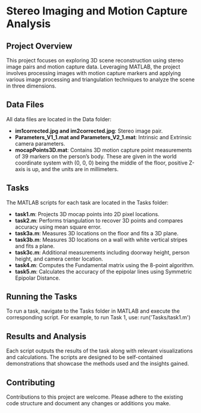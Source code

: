 # Stereo Imaging and Motion Capture Analysis
## Project Overview
This project focuses on exploring 3D scene reconstruction using stereo image pairs and motion capture data. Leveraging MATLAB, the project involves processing images with motion capture markers and applying various image processing and triangulation techniques to analyze the scene in three dimensions.

## Data Files
All data files are located in the Data folder:

* **im1corrected.jpg and im2corrected.jpg**: Stereo image pair.
* **Parameters_V1_1.mat and Parameters_V2_1.mat**: Intrinsic and Extrinsic camera parameters.
* **mocapPoints3D.mat**: Contains 3D motion capture point measurements of 39
markers on the person’s body. These are given in the world coordinate system with (0, 0, 0)
being the middle of the floor, positive Z-axis is up, and the units are in millimeters.

## Tasks
The MATLAB scripts for each task are located in the Tasks folder:

* **task1.m**: Projects 3D mocap points into 2D pixel locations.
* **task2.m**: Performs triangulation to recover 3D points and compares accuracy using mean square error.
* **task3a.m**: Measures 3D locations on the floor and fits a 3D plane.
* **task3b.m**: Measures 3D locations on a wall with white vertical stripes and fits a plane.
* **task3c.m**: Additional measurements including doorway height, person height, and camera center location.
* **task4.m**: Computes the Fundamental matrix using the 8-point algorithm.
* **task5.m**: Calculates the accuracy of the epipolar lines using Symmetric Epipolar Distance.

## Running the Tasks
To run a task, navigate to the Tasks folder in MATLAB and execute the corresponding script. For example, to run Task 1, use:
run('Tasks/task1.m')

## Results and Analysis
Each script outputs the results of the task along with relevant visualizations and calculations. The scripts are designed to be self-contained demonstrations that showcase the methods used and the insights gained.

## Contributing
Contributions to this project are welcome. Please adhere to the existing code structure and document any changes or additions you make.
